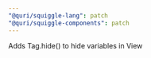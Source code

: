 ```yaml
---
"@quri/squiggle-lang": patch
"@quri/squiggle-components": patch
---
```


Adds Tag.hide() to hide variables in View
